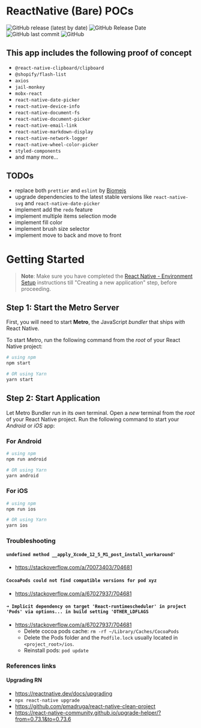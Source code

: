 # ReactNative (Bare) POCs

![GitHub release (latest by date)](https://img.shields.io/github/v/release/amwebexpert/poc-archiver-bare) ![GitHub Release Date](https://img.shields.io/github/release-date/amwebexpert/poc-archiver-bare) ![GitHub last commit](https://img.shields.io/github/last-commit/amwebexpert/poc-archiver-bare) ![GitHub](https://img.shields.io/github/license/amwebexpert/poc-archiver-bare)

## This app includes the following proof of concept

- `@react-native-clipboard/clipboard`
- `@shopify/flash-list`
- `axios`
- `jail-monkey`
- `mobx-react`
- `react-native-date-picker`
- `react-native-device-info`
- `react-native-document-fs`
- `react-native-document-picker`
- `react-native-email-link`
- `react-native-markdown-display`
- `react-native-network-logger`
- `react-native-wheel-color-picker`
- `styled-components`
- and many more...

## TODOs

- replace both `prettier` and `eslint` by [Biomejs](https://biomejs.dev/)
- upgrade dependencies to the latest stable versions like `react-native-svg` and `react-native-date-picker`
- implement add the `redo` feature
- implement multiple items selection mode
- implement fill color
- implement brush size selector
- implement move to back and move to front

# Getting Started

> **Note**: Make sure you have completed the [React Native - Environment Setup](https://reactnative.dev/docs/environment-setup) instructions till "Creating a new application" step, before proceeding.

## Step 1: Start the Metro Server

First, you will need to start **Metro**, the JavaScript _bundler_ that ships _with_ React Native.

To start Metro, run the following command from the _root_ of your React Native project:

```bash
# using npm
npm start

# OR using Yarn
yarn start
```

## Step 2: Start Application

Let Metro Bundler run in its _own_ terminal. Open a _new_ terminal from the _root_ of your React Native project. Run the following command to start your _Android_ or _iOS_ app:

### For Android

```bash
# using npm
npm run android

# OR using Yarn
yarn android
```

### For iOS

```bash
# using npm
npm run ios

# OR using Yarn
yarn ios
```

### Troubleshooting

#### `undefined method __apply_Xcode_12_5_M1_post_install_workaround'`

- https://stackoverflow.com/a/70073403/704681

#### `CocoaPods could not find compatible versions for pod xyz`

- https://stackoverflow.com/a/67027937/704681

#### `➜ Implicit dependency on target 'React-runtimescheduler' in project 'Pods' via options... in build setting 'OTHER_LDFLAGS`

- https://stackoverflow.com/a/67027937/704681
  - Delete cocoa pods cache: `rm -rf ~/Library/Caches/CocoaPods`
  - Delete the Pods folder and the `Podfile.lock` usually located in `<project_root>/ios`.
  - Reinstall pods: `pod update`

### References links

#### Upgrading RN

- https://reactnative.dev/docs/upgrading
- `npx react-native upgrade`
- https://github.com/pmadruga/react-native-clean-project
- https://react-native-community.github.io/upgrade-helper/?from=0.73.1&to=0.73.6

